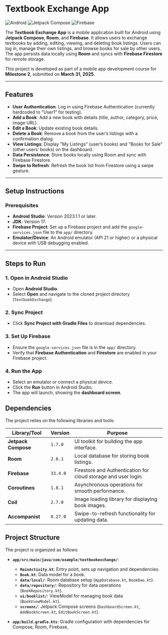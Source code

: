 # Textbook Exchange App

![Android](https://img.shields.io/badge/Platform-Android-green) ![Jetpack Compose](https://img.shields.io/badge/Built%20With-Jetpack%20Compose-blue) ![Firebase](https://img.shields.io/badge/Backend-Firebase-orange)

The **Textbook Exchange App** is a mobile application built for Android using **Jetpack Compose**, **Room**, and **Firebase**. It allows users to exchange textbooks by adding, editing, viewing, and deleting book listings. Users can log in, manage their own listings, and browse books for sale by other users. The app persists data locally using **Room** and syncs with **Firebase Firestore** for remote storage.

This project is developed as part of a mobile app development course for **Milestone 2**, submitted on **March 31, 2025**.

---

## Features

- **User Authentication**: Log in using Firebase Authentication (currently hardcoded to "User1" for testing).
- **Add a Book**: Add a new book with details (title, author, category, price, image URL).
- **Edit a Book**: Update existing book details.
- **Delete a Book**: Remove a book from the user’s listings with a confirmation dialog.
- **View Listings**: Display "My Listings" (user’s books) and "Books for Sale" (other users’ books) on the dashboard.
- **Data Persistence**: Store books locally using Room and sync with Firebase Firestore.
- **Swipe to Refresh**: Refresh the book list from Firestore using a swipe gesture.

---

## Setup Instructions

### Prerequisites

- **Android Studio**: Version 2023.1.1 or later.
- **JDK**: Version 17.
- **Firebase Project**: Set up a Firebase project and add the `google-services.json` file to the `app/` directory.
- **Emulator/Device**: An Android emulator (API 21 or higher) or a physical device with USB debugging enabled.

---

## Steps to Run

### 1. Open in Android Studio
- Open **Android Studio**.
- Select **Open** and navigate to the cloned project directory (`TextbookExchange`).

### 2. Sync Project
- Click **Sync Project with Gradle Files** to download dependencies.

### 3. Set Up Firebase
- Ensure the `google-services.json` file is in the `app/` directory.
- Verify that **Firebase Authentication** and **Firestore** are enabled in your Firebase project.

### 4. Run the App
- Select an emulator or connect a physical device.
- Click the **Run** button in Android Studio.
- The app will launch, showing the **dashboard screen**.

## Dependencies

The project relies on the following libraries and tools:

| Library/Tool         | Version   | Purpose                                |
|----------------------|-----------|----------------------------------------|
| **Jetpack Compose**  | `1.7.0`   | UI toolkit for building the app interface. |
| **Room**             | `2.6.1`   | Local database for storing book listings. |
| **Firebase**         | `33.4.0`  | Firestore and Authentication for cloud storage and user login. |
| **Coroutines**       | `1.8.1`   | Asynchronous operations for smooth performance. |
| **Coil**             | `2.7.0`   | Image loading library for displaying book images. |
| **Accompanist**      | `0.27.0`  | Swipe-to-refresh functionality for updating data. |

## Project Structure

The project is organized as follows:

- **`app/src/main/java/com/example/textbookexchange/`**:
  - **`MainActivity.kt`**: Entry point, sets up navigation and dependencies.
  - **`Book.kt`**: Data model for a book.
  - **`data/local/`**: Room database setup (`AppDatabase.kt`, `BookDao.kt`).
  - **`data/repository/`**: Repository for data operations (`BookRepository.kt`).
  - **`ui/booklist/`**: ViewModel for managing book data (`BookViewModel.kt`).
  - **`screens/`**: Jetpack Compose screens (`DashboardScreen.kt`, `AddBookScreen.kt`, `EditBookScreen.kt`).

- **`app/build.gradle.kts`**: Gradle configuration with dependencies for Compose, Room, Firebase,
